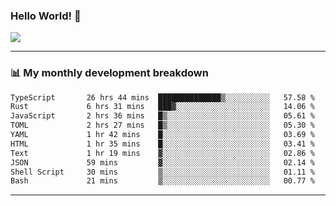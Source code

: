 ### Hello World! 👋

<a>
  <img align="center" src="https://github-readme-stats.vercel.app/api?username=megatunger&count_private=true&include_all_commits=true&bg_color=30,56CCF2,2F80ED&title_color=fff&text_color=fff" />
</a>

------
### 📊 My monthly development breakdown

<!--START_SECTION:waka-->

```txt
TypeScript       26 hrs 44 mins  ██████████████▒░░░░░░░░░░   57.58 %
Rust             6 hrs 31 mins   ███▓░░░░░░░░░░░░░░░░░░░░░   14.06 %
JavaScript       2 hrs 36 mins   █▒░░░░░░░░░░░░░░░░░░░░░░░   05.61 %
TOML             2 hrs 27 mins   █▒░░░░░░░░░░░░░░░░░░░░░░░   05.30 %
YAML             1 hr 42 mins    █░░░░░░░░░░░░░░░░░░░░░░░░   03.69 %
HTML             1 hr 35 mins    █░░░░░░░░░░░░░░░░░░░░░░░░   03.41 %
Text             1 hr 19 mins    ▓░░░░░░░░░░░░░░░░░░░░░░░░   02.86 %
JSON             59 mins         ▓░░░░░░░░░░░░░░░░░░░░░░░░   02.14 %
Shell Script     30 mins         ▒░░░░░░░░░░░░░░░░░░░░░░░░   01.11 %
Bash             21 mins         ▒░░░░░░░░░░░░░░░░░░░░░░░░   00.77 %
```

<!--END_SECTION:waka-->

------
